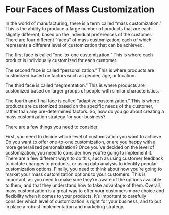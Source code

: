 

# Four Faces of Mass Customization

In the world of manufacturing, there is a term called “mass customization.” This is the ability to produce a large number of products that are each slightly different, based on the individual preferences of the customer. There are four different “faces” of mass customization, each of which represents a different level of customization that can be achieved. 

The first face is called “one-to-one customization.” This is where each product is individually customized for each customer. 

The second face is called “personalization.” This is where products are customized based on factors such as gender, age, or location. 

The third face is called “segmentation.” This is where products are customized based on larger groups of people with similar characteristics. 

The fourth and final face is called “adaptive customization.” This is where products are customized based on the specific needs of the customer, rather than any pre-determined factors. So, how do you go about creating a mass customization strategy for your business? 

There are a few things you need to consider. 

First, you need to decide which level of customization you want to achieve. Do you want to offer one-to-one customization, or are you happy with a more generalized personalization? Once you’ve decided on the level of customization, you need to consider how you’re going to implement it. There are a few different ways to do this, such as using customer feedback to dictate changes to products, or using data analysis to identify popular customization options. Finally, you need to think about how you’re going to market your mass customization options to your customers. This is important, as you need to make sure they’re aware of the options available to them, and that they understand how to take advantage of them. Overall, mass customization is a great way to offer your customers more choice and flexibility when it comes to your products. It’s important to carefully consider which level of customization is right for your business, and to put in place a robust implementation and marketing strategy.
